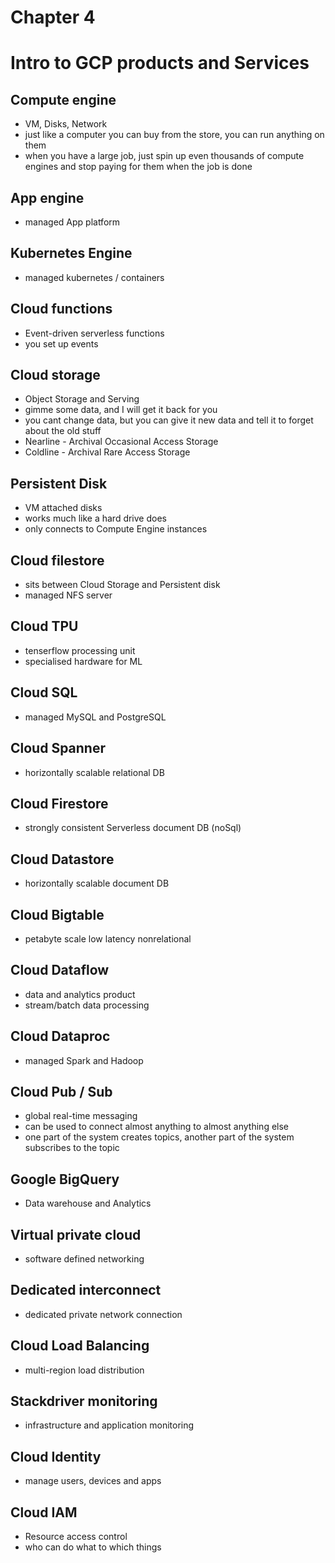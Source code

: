 # Chapter 4

# Intro to GCP products and Services

## Compute engine

- VM, Disks, Network
- just like a computer you can buy from the store, you can run anything on them
- when you have a large job, just spin up even thousands of compute engines and stop paying for them when the job is done

## App engine

- managed App platform

## Kubernetes Engine

- managed kubernetes / containers

## Cloud functions

- Event-driven serverless functions
- you set up events

## Cloud storage

- Object Storage and Serving
- gimme some data, and I will get it back for you
- you cant change data, but you can give it new data and tell it to forget about the old stuff
- Nearline - Archival Occasional Access Storage
- Coldline - Archival Rare Access Storage

## Persistent Disk

- VM attached disks
- works much like a hard drive does
- only connects to Compute Engine instances

## Cloud filestore

- sits between Cloud Storage and Persistent disk
- managed NFS server

## Cloud TPU

- tenserflow processing unit
- specialised hardware for ML

## Cloud SQL

- managed MySQL and PostgreSQL

## Cloud Spanner

- horizontally scalable relational DB

## Cloud Firestore

- strongly consistent Serverless document DB (noSql)

## Cloud Datastore

- horizontally scalable document DB

## Cloud Bigtable

- petabyte scale low latency nonrelational

## Cloud Dataflow

- data and analytics product
- stream/batch data processing

## Cloud Dataproc

- managed Spark and Hadoop

## Cloud Pub / Sub

- global real-time messaging
- can be used to connect almost anything to almost anything else
- one part of the system creates topics, another part of the system subscribes to the topic

## Google BigQuery

- Data warehouse and Analytics

## Virtual private cloud

- software defined networking

## Dedicated interconnect

- dedicated private network connection

## Cloud Load Balancing

- multi-region load distribution

## Stackdriver monitoring

- infrastructure and application monitoring

## Cloud Identity

- manage users, devices and apps

## Cloud IAM

- Resource access control
- who can do what to which things